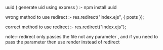 uuid ( generate uid using express ) :- npm install uuid





wrong method to use redirect :- res.redirect("index.ejs", { posts });

correct method to use redirect :- res.redirect("index.ejs");

note:- redirect only passes the file not any parameter , and if you need to pass the parameter then use render instead of redirect